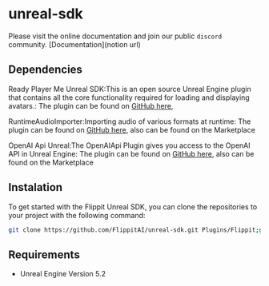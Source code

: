 # unreal-sdk

Please visit the online documentation and join our public `discord` community.
     [Documentation](notion url)

## Dependencies

Ready Player Me Unreal SDK:This is an open source Unreal Engine plugin that contains all the core functionality required for loading and displaying avatars.:  The plugin can be found on [GitHub here](https://github.com/readyplayerme/rpm-unreal-sdk/),      

RuntimeAudioImporter:Importing audio of various formats at runtime:  The plugin can be found on [GitHub here](https://github.com/gtreshchev/RuntimeAudioImporter/), also can be found on the Marketplace
     
OpenAI Api Unreal:The OpenAIApi Plugin gives you access to the OpenAI API in Unreal Engine:  The plugin can be found on [GitHub here](https://github.com/KellanM/OpenAI-Api-Unreal), also can be found on the Marketplace
     
## Instalation

To get started with the Flippit Unreal SDK, you can clone the repositories to your project with the following command:

```bash
git clone https://github.com/FlippitAI/unreal-sdk.git Plugins/Flippit;git clone https://github.com/gtreshchev/RuntimeAudioImporter.git Plugins/RuntimeAudioImporter;git clone https://github.com/KellanM/OpenAI-Api-Unreal.git Plugins/OpenAIAPI;git clone https://github.com/readyplayerme/rpm-unreal-sdk.git Plugins/ReadyPlayerMe;git clone https://github.com/rdeioris/glTFRuntime.git Plugins/glTFRuntime;
```


## Requirements

- Unreal Engine Version 5.2 
